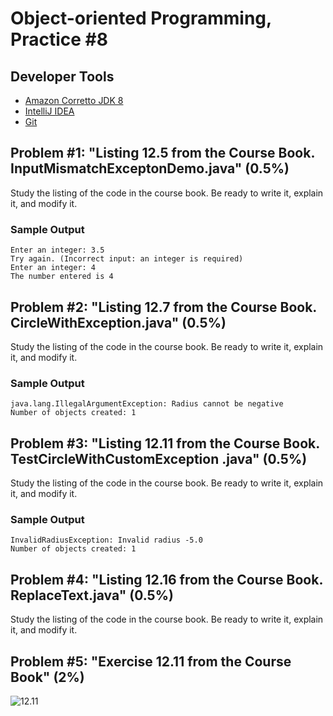 Object-oriented Programming, Practice #8
========================================

## Developer Tools

* [Amazon Corretto JDK 8](https://aws.amazon.com/corretto)
* [IntelliJ IDEA](https://www.jetbrains.com/idea/download)
* [Git](https://git-scm.com)

## Problem #1: "Listing 12.5 from the Course Book. InputMismatchExceptonDemo.java" (0.5%)

Study the listing of the code in the course book. Be ready to write it, explain it, and modify it.

### Sample Output

```
Enter an integer: 3.5
Try again. (Incorrect input: an integer is required)
Enter an integer: 4
The number entered is 4
```

## Problem #2: "Listing 12.7 from the Course Book. CircleWithException.java" (0.5%)

Study the listing of the code in the course book. Be ready to write it, explain it, and modify it.

### Sample Output

```
java.lang.IllegalArgumentException: Radius cannot be negative
Number of objects created: 1
```

## Problem #3: "Listing 12.11 from the Course Book. TestCircleWithCustomException .java" (0.5%)

Study the listing of the code in the course book. Be ready to write it, explain it, and modify it.

### Sample Output

```
InvalidRadiusException: Invalid radius -5.0
Number of objects created: 1
```

## Problem #4: "Listing 12.16 from the Course Book. ReplaceText.java" (0.5%)

Study the listing of the code in the course book. Be ready to write it, explain it, and modify it.

## Problem #5: "Exercise 12.11 from the Course Book" (2%)

![12.11](https://i.imgur.com/ar054Q9.png)
